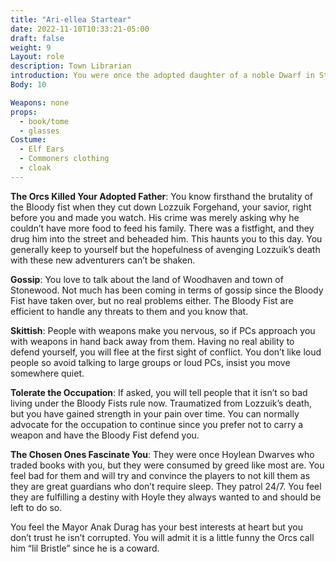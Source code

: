 ```yaml
---
title: "Ari-ellea Startear"
date: 2022-11-10T10:33:21-05:00
draft: false
weight: 9
Layout: role
description: Town Librarian
introduction: You were once the adopted daughter of a noble Dwarf in Stonewood, Lozzuik Forgehand. Lozzuik was killed before your eyes when the Bloody Fist came the first time. You were so young then and couldn’t believe the act. You were rescued from the streets after being orphaned 10 years ago. The only comfort you find left in the world is reading the books you write and collect. You typically keep your head down and avoid conflict but this time you are hopeful for a change but fearful of the massacre.
Body: 10

Weapons: none
props:
  - book/tome
  - glasses
Costume: 
  - Elf Ears
  - Commoners clothing
  - cloak
---
```


**The Orcs Killed Your Adopted Father**: You know firsthand the brutality of the Bloody fist when they cut down Lozzuik Forgehand, your savior, right before you and made you watch. His crime was merely asking why he couldn’t have more food to feed his family. There was a fistfight, and they drug him into the street and beheaded him. This haunts you to this day. You generally keep to yourself but the hopefulness of avenging Lozzuik’s death with these new adventurers can’t be shaken.

**Gossip**: You love to talk about the land of Woodhaven and town of Stonewood. Not much has been coming in terms of gossip since the Bloody Fist have taken over, but no real problems either. The Bloody Fist are efficient to handle any threats to them and you know that.

**Skittish**: People with weapons make you nervous, so if PCs approach you with weapons in hand back away from them.  Having no real ability to defend yourself, you will flee at the first sight of conflict. You don’t like loud people so avoid talking to large groups or loud PCs, insist you move somewhere quiet.

**Tolerate the Occupation**: If asked, you will tell people that it isn’t so bad living under the Bloody Fists rule now. Traumatized from Lozzuik’s death, but you have gained strength in your pain over time. You can normally advocate for the occupation to continue since you prefer not to carry a weapon and have the Bloody Fist defend you. 

**The Chosen Ones Fascinate You**: They were once Hoylean Dwarves who traded books with you, but they were consumed by greed like most are. You feel bad for them and will try and convince the players to not kill them as they are great guardians who don’t require sleep. They patrol 24/7. You feel they are fulfilling a destiny with Hoyle they always wanted to and should be left to do so.

You feel the Mayor Anak Durag has your best interests at heart but you don’t trust he isn’t corrupted. You will admit it is a little funny the Orcs call him “lil Bristle” since he is a coward.

